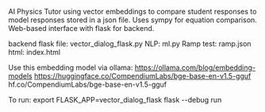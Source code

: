 AI Physics Tutor using vector embeddings to compare student responses to model responses stored in a json file.
Uses sympy for equation comparison.
Web-based interface with flask for backend.

backend flask file: vector_dialog_flask.py
NLP:                ml.py
Ramp test:          ramp.json
html:               index.html

Use this embedding model via ollama:
https://ollama.com/blog/embedding-models
https://huggingface.co/CompendiumLabs/bge-base-en-v1.5-gguf
hf.co/CompendiumLabs/bge-base-en-v1.5-gguf

To run:
export FLASK_APP=vector_dialog_flask
flask --debug run


